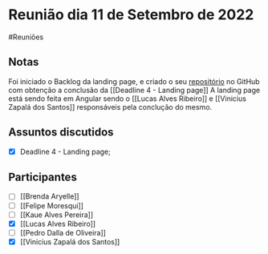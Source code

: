 # Reunião dia 11 de Setembro de 2022 
#Reuniões 

## Notas
Foi iniciado o Backlog da landing page, e criado o seu [repositório](https://github.com/ViniZap4/dog-adventure-landing-page) no GitHub com obtenção a conclusão da [[Deadline 4 - Landing page]] 
A landing page está sendo feita em Angular  sendo o [[Lucas Alves Ribeiro]] e [[Vinicius Zapalá dos Santos]] responsáveis pela conclução do mesmo. 

## Assuntos discutidos
- [x] Deadline 4 - Landing page;

## Participantes
- [ ] [[Brenda Aryelle]]
- [ ] [[Felipe Moresqui]]
- [ ] [[Kaue Alves Pereira]]
- [x] [[Lucas Alves Ribeiro]]
- [ ] [[Pedro Dalla de Oliveira]]
- [x] [[Vinicius Zapalá dos Santos]]

